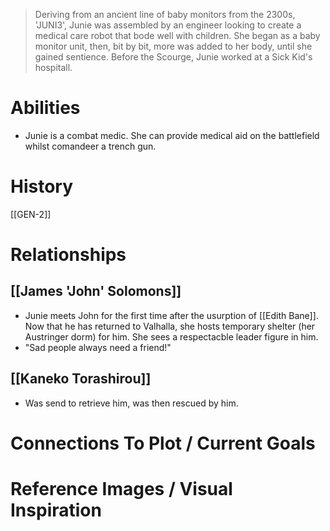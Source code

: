 
> Deriving from an ancient line of baby monitors from the 2300s, 'JUNI3', Junie was assembled by an engineer looking to create a medical care robot that bode well with children.  She began as a baby monitor unit, then, bit by bit, more was added to her body, until she gained sentience.  Before the Scourge, Junie worked at a Sick Kid's hospitall.



# Abilities
+ Junie is a combat medic.  She can provide medical aid on the battlefield whilst comandeer a trench gun.
# History
[[GEN-2]]
# Relationships
## [[James 'John' Solomons]]
+ Junie meets John for the first time after the usurption of [[Edith Bane]].  Now that he has returned to Valhalla, she hosts temporary shelter (her Austringer dorm) for him.  She sees a respectacble leader figure in him.
+ "Sad people always need a friend!"
## [[Kaneko Torashirou]]
+ Was send to retrieve him, was then rescued by him.

# Connections To Plot / Current Goals

# Reference Images / Visual Inspiration
